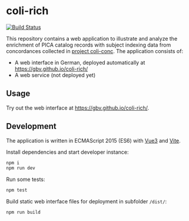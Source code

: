 # coli-rich

[![Build Status](https://travis-ci.org/gbv/coli-rich.svg?branch=master)](https://travis-ci.org/gbv/coli-rich)

This repository contains a web application to illustrate and analyze the enrichment of PICA catalog records with subject indexing data from concordances collected in [project coli-conc](https://coli-conc.gbv.de/). The application consists of:

* A web interface in German, deployed automatically at <https://gbv.github.io/coli-rich/>
* A web service (not deployed yet)

## Usage

Try out the web interface at <https://gbv.github.io/coli-rich/>.

## Development

The application is written in ECMAScript 2015 (ES6) with [Vue3] and [Vite].

[Vue3]: https://v3.vuejs.org/
[vite]: https://github.com/vitejs/vite#readme

Install dependencies and start developer instance:

~~~sh
npm i
npm run dev
~~~

Run some tests:

~~~sh
npm test
~~~

Build static web interface files for deployment in subfolder `/dist/`:

~~~sh
npm run build
~~~
